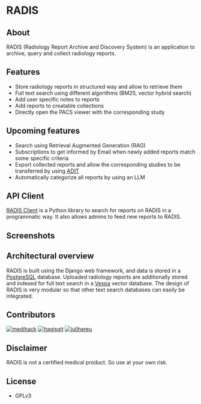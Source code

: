 # RADIS

## About

RADIS (Radiology Report Archive and Discovery System) is an application to archive, query and collect radiology reports.

## Features

- Store radiology reports in structured way and allow to retrieve them
- Full text search using different algorithms (BM25, vector hybrid search)
- Add user specific notes to reports
- Add reports to creatable collections
- Directly open the PACS viewer with the corresponding study

## Upcoming features

- Search using Retrieval Augmented Generation (RAG)
- Subscriptions to get informed by Email when newly added reports match some specific criteria
- Export collected reports and allow the corresponding studies to be transferred by using [ADIT](https://github.com/openradx/adit)
- Automatically categorize all reports by using an LLM

## API Client

[RADIS Client](https://github.com/openradx/radis-client) is a Python library to search for reports on RADIS in a programmatic way. It also allows admins to feed new reports to RADIS.

## Screenshots

## Architectural overview

RADIS is built using the Django web framework, and data is stored in a [PostgreSQL](https://www.postgresql.org/) database. Uploaded radiology reports are additionally stored and indexed for full text search in a [Vespa](https://vespa.ai/) vector database. The design of RADIS is very modular so that other text search databases can easily be integrated.

## Contributors

[![medihack](https://github.com/medihack.png?size=50)](https://github.com/medihack)
[![hagisgit](https://github.com/hagisgit.png?size=50)](https://github.com/hagisgit)
[![julihereu](https://github.com/julihereu.png?size=50)](https://github.com/julihereu)

## Disclaimer

RADIS is not a certified medical product. So use at your own risk.

## License

- GPLv3
